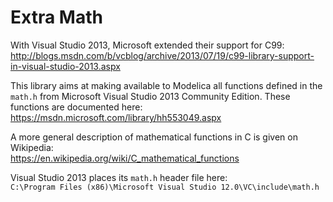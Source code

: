Extra Math
===============

With Visual Studio 2013, Microsoft extended their support for C99:
http://blogs.msdn.com/b/vcblog/archive/2013/07/19/c99-library-support-in-visual-studio-2013.aspx

This library aims at making available to Modelica all functions defined in the
`math.h` from Microsoft Visual Studio 2013 Community Edition.
These functions are documented here:  
https://msdn.microsoft.com/library/hh553049.aspx

A more general description of mathematical functions in C is given on Wikipedia:  
https://en.wikipedia.org/wiki/C_mathematical_functions

Visual Studio 2013 places its `math.h` header file here:  
`C:\Program Files (x86)\Microsoft Visual Studio 12.0\VC\include\math.h`
